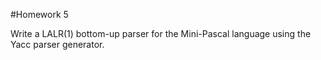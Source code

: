 #Homework 5

Write a LALR(1) bottom-up parser for the Mini-Pascal language using the Yacc
parser generator.

